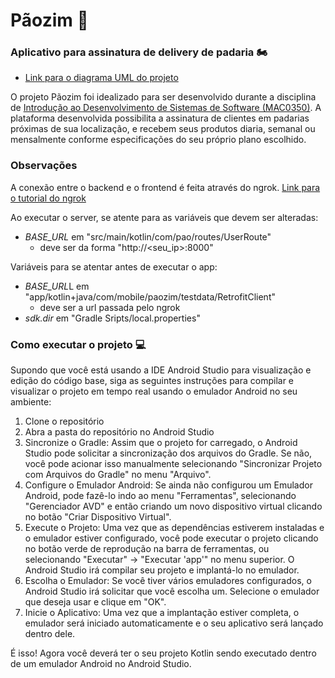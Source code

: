# Pãozim 🍞

### Aplicativo para assinatura de delivery de padaria 🏍️

- [Link para o diagrama UML do projeto](https://drive.google.com/drive/folders/1_JOy5EMATv9zNfBw88P1nsH5qACJKgTH?usp=sharing)

O projeto Pãozim foi idealizado para ser desenvolvido durante a disciplina de [Introdução ao Desenvolvimento de Sistemas de Software (MAC0350)](https://uspdigital.usp.br/jupiterweb/obterDisciplina?sgldis=MAC0350). A plataforma desenvolvida possibilita a assinatura de clientes em padarias próximas de sua localização, e recebem seus produtos diaria, semanal ou mensalmente conforme especificações do seu próprio plano escolhido.

### Observações
A conexão entre o backend e o frontend é feita através do ngrok. [Link para o tutorial do ngrok]([https://drive.google.com/drive/folders/1_JOy5EMATv9zNfBw88P1nsH5qACJKgTH?usp=sharing](https://medium.com/desenvolvendo-com-paixao/ngrok-do-localhost-para-o-mundo-5445ad08419))

Ao executar o server, se atente para as variáveis que devem ser alteradas:
- <i>BASE_URL</i> em "src/main/kotlin/com/pao/routes/UserRoute"
	- deve ser da forma "http://<seu_ip>:8000"

Variáveis para se atentar antes de executar o app:
- <i>BASE_URL</i>L em "app/kotlin+java/com/mobile/paozim/testdata/RetrofitClient"
	- deve ser a url passada pelo ngrok
- <i>sdk.dir</i> em "Gradle Sripts/local.properties"

### Como executar o projeto 💻

Supondo que você está usando a IDE Android Studio para visualização e edição do código base, siga as seguintes instruções para compilar e visualizar o projeto em tempo real usando o emulador Android no seu ambiente:

1. Clone o repositório
2. Abra a pasta do repositório no Android Studio
3. Sincronize o Gradle: Assim que o projeto for carregado, o Android Studio pode solicitar a sincronização dos arquivos do Gradle. Se não, você pode acionar isso manualmente selecionando "Sincronizar Projeto com Arquivos do Gradle" no menu "Arquivo".
4. Configure o Emulador Android: Se ainda não configurou um Emulador Android, pode fazê-lo indo ao menu "Ferramentas", selecionando "Gerenciador AVD" e então criando um novo dispositivo virtual clicando no botão "Criar Dispositivo Virtual".
5. Execute o Projeto: Uma vez que as dependências estiverem instaladas e o emulador estiver configurado, você pode executar o projeto clicando no botão verde de reprodução na barra de ferramentas, ou selecionando "Executar" -> "Executar 'app'" no menu superior. O Android Studio irá compilar seu projeto e implantá-lo no emulador.
6. Escolha o Emulador: Se você tiver vários emuladores configurados, o Android Studio irá solicitar que você escolha um. Selecione o emulador que deseja usar e clique em "OK".
7. Inicie o Aplicativo: Uma vez que a implantação estiver completa, o emulador será iniciado automaticamente e o seu aplicativo será lançado dentro dele.

É isso! Agora você deverá ter o seu projeto Kotlin sendo executado dentro de um emulador Android no Android Studio.
